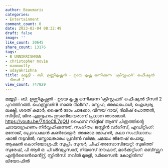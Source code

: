 ```yaml
---
author: Beaumaris
categories:
- Entertainment
comment_count: 0
date: 2023-02-04 08:32:49
draft: false
image: ''
like_count: 30645
share_count: 13176
tags:
- B UNNIKRISHNAN
- christopher movie
- mammootty
- udayakrishna
title: മമ്മൂട്ടി - ബി. ഉണ്ണികൃഷ്ണൻ - ഉദയ കൃഷ്ണ ഒന്നിക്കുന്ന 'ക്രിസ്റ്റഫർ' ഒഫീഷ്യൽ
  ടീസർ 2
view_count: 747829
---
```


മമ്മൂട്ടി - ബി. ഉണ്ണികൃഷ്ണൻ - ഉദയ കൃഷ്ണ ഒന്നിക്കുന്ന 'ക്രിസ്റ്റഫർ' ഒഫീഷ്യൽ ടീസർ 2 പുറത്തിറങ്ങി. ഫെബ്രുവരി 9 നാണു റിലീസ് . സ്നേഹ, അമലപോൾ, ഐശ്വര്യ ലക്ഷ്മി, ശരത് കുമാർ, ഷൈൻ ടോം ചാക്കോ, വിനയ് റായ്, ദിലീഷ് പോത്തൻ, സിദ്ദിഖ്, ജിനു എബ്രഹാം തുടങ്ങിയവരാണ് പ്രധാന താരങ്ങൾ. https://youtu.be/7X4oCIL7gQU ഫൈസ് സിദ്ദിഖ് ആണ് ചിത്രത്തിൻ്റെ ഛായാഗ്രഹണം നിർവ്വഹിക്കുന്നത്. സംഗീതം: ജസ്റ്റിൻ വർഗീസ്, എഡിറ്റിംഗ്: മനോജ്, പ്രൊഡക്ഷൻ കൺട്രോളർ: അരോമ മോഹൻ, കലാ സംവിധാനം: ഷാജി നടുവിൽ, വസ്ത്രാലങ്കാരം: പ്രവീൺ വർമ്മ, ചമയം: ജിതേഷ് പൊയ്യ, ആക്ഷൻ കൊറിയോഗ്രഫി: സുപ്രീം സുന്ദർ, ചീഫ് അസോസിയേറ്റ്: സുജിത്ത് സുരേഷ്, പി ആർ ഒ: പി ശിവപ്രസാദ്, നിയാസ് നൗഷാദ്, മാർക്കറ്റിംഗ്: ഒബ്സ്ക്യൂറ എൻ്റർടൈൻമെൻ്റ്സ്, സ്റ്റിൽസ്: നവീൻ മുരളി, ഡിസൈൻ: കോളിൻസ് ലിയോഫിൽ